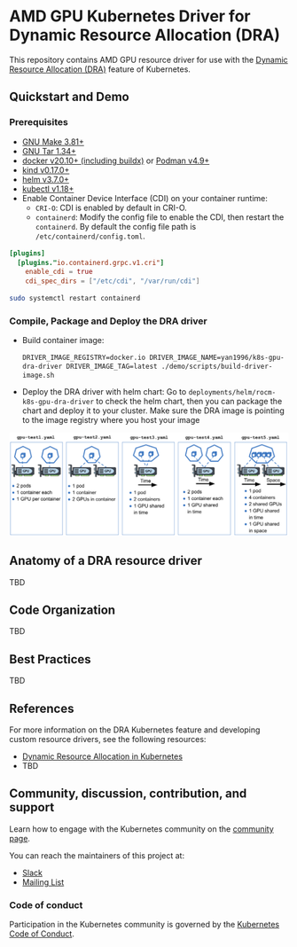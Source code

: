 # AMD GPU Kubernetes Driver for Dynamic Resource Allocation (DRA)

This repository contains AMD GPU resource driver for use with the [Dynamic
Resource Allocation
(DRA)](https://kubernetes.io/docs/concepts/scheduling-eviction/dynamic-resource-allocation/)
feature of Kubernetes.

## Quickstart and Demo

### Prerequisites

* [GNU Make 3.81+](https://www.gnu.org/software/make/)
* [GNU Tar 1.34+](https://www.gnu.org/software/tar/)
* [docker v20.10+ (including buildx)](https://docs.docker.com/engine/install/) or [Podman v4.9+](https://podman.io/docs/installation)
* [kind v0.17.0+](https://kind.sigs.k8s.io/docs/user/quick-start/)
* [helm v3.7.0+](https://helm.sh/docs/intro/install/)
* [kubectl v1.18+](https://kubernetes.io/docs/reference/kubectl/)
* Enable Container Device Interface (CDI) on your container runtime:
  * `CRI-O`: CDI is enabled by default in CRI-O.
  * `containerd`: Modify the config file to enable the CDI, then restart the `containerd`. By default the config file path is `/etc/containerd/config.toml`.

```toml
[plugins]
  [plugins."io.containerd.grpc.v1.cri"]
    enable_cdi = true
    cdi_spec_dirs = ["/etc/cdi", "/var/run/cdi"]
```
```bash
sudo systemctl restart containerd
``` 
 
### Compile, Package and Deploy the DRA driver
* Build container image: 
  ```
  DRIVER_IMAGE_REGISTRY=docker.io DRIVER_IMAGE_NAME=yan1996/k8s-gpu-dra-driver DRIVER_IMAGE_TAG=latest ./demo/scripts/build-driver-image.sh
  ```
* Deploy the DRA driver with helm chart: Go to `deployments/helm/rocm-k8s-gpu-dra-driver` to check the helm chart, then you can package the chart and deploy it to your cluster. Make sure the DRA image is pointing to the image registry where you host your image

![Demo Apps Figure](demo/demo-apps.png?raw=true "Semantics of the applications requesting resources from the example DRA resource driver.")

## Anatomy of a DRA resource driver

TBD

## Code Organization

TBD

## Best Practices

TBD

## References

For more information on the DRA Kubernetes feature and developing custom resource drivers, see the following resources:

* [Dynamic Resource Allocation in Kubernetes](https://kubernetes.io/docs/concepts/scheduling-eviction/dynamic-resource-allocation/)
* TBD

## Community, discussion, contribution, and support

Learn how to engage with the Kubernetes community on the [community page](http://kubernetes.io/community/).

You can reach the maintainers of this project at:

- [Slack](https://slack.k8s.io/)
- [Mailing List](https://groups.google.com/a/kubernetes.io/g/dev)

### Code of conduct

Participation in the Kubernetes community is governed by the [Kubernetes Code of Conduct](code-of-conduct.md).

[owners]: https://git.k8s.io/community/contributors/guide/owners.md
[Creative Commons 4.0]: https://git.k8s.io/website/LICENSE
